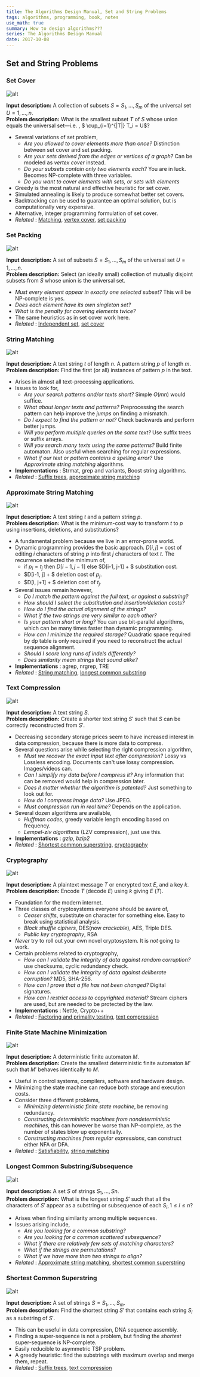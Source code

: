 ```yaml
---
title: The Algorithms Design Manual, Set and String Problems
tags: algorithms, programming, book, notes
use_math: true
summary: How to design algorithms???
series: The Algorithms Design Manual
date: 2017-10-08
---
```


## Set and String Problems

### Set Cover
![alt](/images/algdm/18_setcover.png)   

**Input description:** A collection of subsets $S = {S_1, \ldots , S_m}$ of the universal set
$U = {1, \ldots , n}$.   
**Problem description:** What is the smallest subset $T$ of $S$ whose union equals
the universal set—i.e. , $ \cup_{i=1}^{|T|} T_i = U$?   

* Several variations of set problem,
    * *Are you allowed to cover elements more than once?* Distinction between set cover and set packing.
    * *Are your sets derived from the edges or vertices of a graph?* Can be modeled as *vertex cover* instead.
    * *Do your subsets contain only two elements each?* You are in luck. Becomes NP-complete with three variables.
    * *Do you want to cover elements with sets, or sets with elements* 
* Greedy is the most natural and effective heuristic for set cover.
* Simulated annealing is likely to produce somewhat better set covers.
* Backtracking can be used to guarantee an optimal solution, but is computationally very expensive.
* Alternative, integer programming formulation of set cover.
* *Related* : [Matching](), [vertex cover](), [set packing](#set-packing)

### Set Packing
![alt](/images/algdm/18_setpacking.png)   

**Input description:** A set of subsets $S = {S_1, \ldots , S_m}$ of the universal set $U =
{1, \ldots , n}$.     
**Problem description:** Select (an ideally small) collection of mutually disjoint subsets from $S$ whose union is the universal set.    

* *Must every element appear in exactly one selected subset?* This will be NP-complete is yes.
* *Does each element have its own singleton set?* 
* *What is the penalty for covering elements twice?*
* The same heuristics as in set cover work here.
* *Related* : [Independent set](), [set cover](#set-cover)

### String Matching
![alt](/images/algdm/18_stringmatching.png)   

**Input description:** A text string $t$ of length $n$. A pattern string $p$ of length $m$.     
**Problem description:** Find the first (or all) instances of pattern $p$ in the text.   

* Arises in almost all text-processing applications.
* Issues to look for,
    * *Are your search patterns and/or texts short?* Simple $O(mn)$ would suffice.
    * *What about longer texts and patterns?* Preprocessing the search pattern can help improve the *jumps* on finding a mismatch.
    * *Do I expect to find the pattern or not?* Check backwards and perform better jumps.
    * *Will you perform multiple queries on the same text?* Use suffix trees or suffix arrays.
    * *Will you search many texts using the same patterns?* Build finite automaton. Also useful when searching for regular expressions.
    * *What if our text or pattern contains a spelling error?* Use *Approximate string matching* algorithms.
* **Implementations** : Strmat, grep and variants, Boost string algorithms.
* *Related* : [Suffix trees](), [approximate string matching](#approximate-string-matching)

### Approximate String Matching
![alt](/images/algdm/18_appmatch.png)   

**Input description:** A text string $t$ and a pattern string $p$.    
**Problem description:** What is the minimum-cost way to transform $t$ to $p$ using insertions, deletions, and substitutions?     

* A fundamental problem because we live in an error-prone world.
* Dynamic programming provides the basic approach. $D[i,j]$ = cost of editing $i$ characters of string $p$ into first $j$ characters of text $t$. The recurrence selected the minimum of,
    * if $p_i = t_j$ then $D[i-1, j-1]$ else $D[i-1, j-1] + $ substitution cost.
    * $D[i-1, j] + $ deletion cost of $p_j$.
    * $D[i, j+1] + $ deletion cost of $t_j$.
* Several issues remain however,
    * *Do I match the pattern against the full text, or against a substring?* 
    * *How should I select the substitution and insertion/deletion costs?* 
    * *How do I find the actual alignment of the strings?*
    * *What if the two strings are very similar to each other?* 
    * *Is your pattern short or long?* You can use bit-parallel algorithms, which can be many times faster than dynamic programming.
    * *How can I minimize the required storage?* Quadratic space required by dp table is only required if you need to reconstruct the actual sequence alignment.
    * *Should I score long runs of indels differently?* 
    * *Does similarity mean strings that sound alike?*
* **Implementations** : agrep, nrgrep, TRE
* *Related* : [String matching](#string-matching), [longest common substring](#longest-common-substring-subsequence)

### Text Compression
![alt](/images/algdm/18_textcomp.png)   

**Input description:** A text string $S$.   
**Problem description:** Create a shorter text string $S'$ such that $S$ can be correctly reconstructed from $S'$.   

* Decreasing secondary storage prices seem to have increased interest in data compression, because there is more data to compress.
* Several questions arise while selecting the right compression algorithm,
    * *Must we recover the exact input text after compression?* Lossy vs Lossless encoding. Documents can't use lossy compression. Images/videos can.
    * *Can I simplify my data before I compress it?* Any information that can be removed would help in compression later.
    * *Does it matter whether the algorithm is patented?* Just something to look out for.
    * *How do I compress image data?* Use JPEG.
    * *Must compression run in real time?* Depends on the application.
* Several dozen algorithms are available,
    * *Huffman codes*, greedy variable length encoding based on frequency.
    * *Lempel-ziv algorithms* (LZV compression), just use this.
* **Implementations** : *gzip*, *bzip2*
* *Related* : [Shortest common superstring](#shortest-common-superstring), [cryptography](#cryptography)

### Cryptography
![alt](/images/algdm/18_crypto.png)   


**Input description:** A plaintext message $T$ or encrypted text $E$, and a key $k$.    
**Problem description:** Encode $T$ (decode $E$) using $k$ giving $E$ ($T$).    


* Foundation for the modern internet.
* Three classes of cryptosystems everyone should be aware of,
    * *Ceaser shifts*, substitute on character for something else. Easy to break using statistical analysis.
    * *Block shuffle ciphers*, DES(now *crackable*), AES, Triple DES.
    * *Public key cryptography*, RSA 
* *Never* try to roll out your own novel cryptosystem. It is *not* going to work.
* Certain problems related to cryptography,
    * *How can I validate the integrity of data against random corruption?* use checksums, cyclic redundancy check.
    * *How can I validate the integrity of data against deliberate corruption?* MD5, SHA-256.
    * *How can I prove that a file has not been changed?* Digital signatures.
    * *How can I restrict access to copyrighted material?* Stream ciphers are used, but are needed to be protected by the law.
* **Implementations** : Nettle, Crypto++
* *Related* : [Factoring and primality testing](), [text compression](#text-compression)

### Finite State Machine Minimization
![alt](/images/algdm/18_fsm.png)   

**Input description:** A deterministic finite automaton $M$.    
**Problem description:** Create the smallest deterministic finite automaton $M'$ such that $M'$ behaves identically to $M$.    

* Useful in control systems, compilers, software and hardware design.
* Minimizing the state machine can reduce both storage and execution costs.
* Consider three different problems,    
    * *Minimizing deterministic finite state machine*, be removing redundancy.
    * *Constructing deterministic machines from nondeterministic machines*, this can however be worse than NP-complete, as the number of states blow up exponentially.
    * *Constructing machines from regular expressions*, can construct either NFA or DFA.
* *Related* : [Satisfiability](), [string matching](#string-matching)


### Longest Common Substring/Subsequence
![alt](/images/algdm/18_lcsm.png)   

**Input description:** A set $S$ of strings $S_1, \ldots , Sn$.     
**Problem description:** What is the longest string $S'$ such that all the characters
of $S'$ appear as a substring or subsequence of each $S_i, 1 \le i \le n$?   

* Arises when finding similarity among multiple sequences.
* Issues arising include,
    * *Are you looking for a common substring?*
    * *Are you looking for a common scattered subsequence?*
    * *What if there are relatively few sets of matching characters?*
    * *What if the strings are permutations?*
    * *What if we have more than two strings to align?*
* *Related* : [Approximate string matching](#approximate-string-matching), [shortest common superstring](#shortest-common-superstring) 

### Shortest Common Superstring
![alt](/images/algdm/18_scs.png)   

**Input description:** A set of strings $S = {S_1, \ldots , S_m}$.    
**Problem description:** Find the shortest string $S'$ that contains each string $S_i$ as
a substring of $S'$.    

* This can be useful in data compression, DNA sequence assembly.
* Finding a super-sequence is not a problem, but finding the *shortest* super-sequence is NP-complete.
* Easily reducible to asymmetric TSP problem.
* A greedy heuristic: find the substrings with maximum overlap and merge them, repeat.
* *Related* : [Suffix trees](), [text compression](#text-compression)